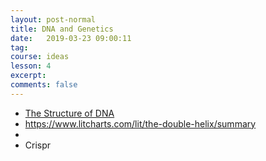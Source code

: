 ```yaml
---
layout: post-normal
title: DNA and Genetics
date:   2019-03-23 09:00:11
tag:
course: ideas
lesson: 4
excerpt:
comments: false
---
```


* [The Structure of DNA](http://sites.bu.edu/manove-ec101/files/2017/09/Watson_The_Double_Helix.pdf)
* https://www.litcharts.com/lit/the-double-helix/summary
* 
* Crispr

